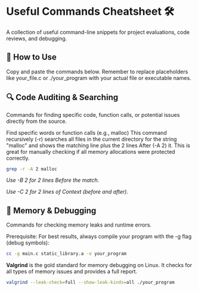 # Useful Commands Cheatsheet 🛠️
A collection of useful command-line snippets for project evaluations, code reviews, and debugging.

## 🚀 How to Use
Copy and paste the commands below. Remember to replace placeholders like your_file.c or ./your_program with your actual file or executable names.

## 🔍 Code Auditing & Searching
Commands for finding specific code, function calls, or potential issues directly from the source.

Find specific words or function calls (e.g., malloc)
This command recursively (-r) searches all files in the current directory for the string "malloc" and shows the matching line plus the 2 lines After (-A 2) it. This is great for manually checking if all memory allocations were protected correctly.

```sh
grep -r -A 2 malloc
```

_Use -B 2 for 2 lines Before the match._

_Use -C 2 for 2 lines of Context (before and after)._

## 🧠 Memory & Debugging
Commands for checking memory leaks and runtime errors.

Prerequisite: For best results, always compile your program with the -g flag (debug symbols): 

```sh
cc -g main.c static_library.a -o your_program
```

**Valgrind** is the gold standard for memory debugging on Linux. It checks for all types of memory issues and provides a full report.

```sh
valgrind --leak-check=full --show-leak-kinds=all ./your_program
```
